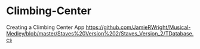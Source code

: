 # Climbing-Center
Creating a Climbing Center App
https://github.com/JamieRWright/Musical-Medley/blob/master/Staves%20Version%202/Staves_Version_2/TDatabase.cs
